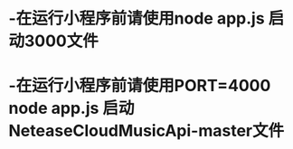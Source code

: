 # -在运行小程序前请使用node app.js 启动3000文件
# -在运行小程序前请使用PORT=4000 node app.js 启动NeteaseCloudMusicApi-master文件
